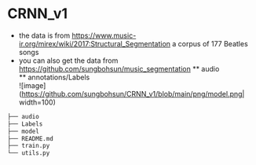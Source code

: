 # CRNN_v1

* the data is from https://www.music-ir.org/mirex/wiki/2017:Structural_Segmentation a corpus of 177 Beatles songs  
* you can also get the data from https://github.com/sungbohsun/music_segmentation
** audio  
** annotations/Labels  
![image](https://github.com/sungbohsun/CRNN_v1/blob/main/png/model.png| width=100)
```bash
├── audio
├── Labels
├── model
├── README.md
├── train.py
└── utils.py
```
